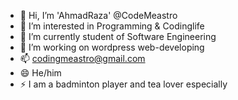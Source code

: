 - 👋 Hi, I’m 'AhmadRaza' @CodeMeastro
- 👀 I’m interested in Programming & Codinglife
- 🌱 I’m currently student of Software Engineering
- 💞️ I’m working on wordpress web-developing
- 📫 codingmeastro@gmail.com
- 😄 He/him
- ⚡ I am a badminton player and tea lover especially
